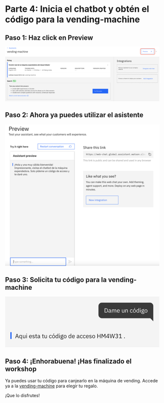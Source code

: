 # Parte 4: Inicia el chatbot y obtén el código para la vending-machine

## Paso 1: Haz click en Preview

![Preview](../images/preview.png)

## Paso 2: Ahora ya puedes utilizar el asistente

![ChatBot](../images/chatbot.png)

## Paso 3: Solicita tu código para la vending-machine

![DarCódigo](../images/darCodigo.png)

## Paso 4: ¡Enhorabuena! ¡Has finalizado el workshop

Ya puedes usar tu código para canjearlo en la máquina de vending.
Accede ya a la [vending-machine](https://ibm.github.io/maquina-vending) para elegir tu regalo.

¡Que lo disfrutes!
